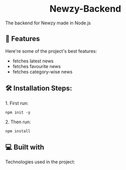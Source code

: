 <h1 align="center" id="title">Newzy-Backend</h1>

<p id="description">The backend for Newzy made in Node.js</p>

  
  
<h2>🧐 Features</h2>

Here're some of the project's best features:

*   fetches latest news
*   fetches favourite news
*   fetches category-wise news

<h2>🛠️ Installation Steps:</h2>

<p>1. First run:</p>

```
npm init -y
```

<p>2. Then run:</p>

```
npm install
```

  
  
<h2>💻 Built with</h2>

Technologies used in the project:
